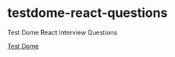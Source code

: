 # testdome-react-questions
Test Dome React Interview Questions

[Test Dome](https://www.testdome.com/d/react-js-interview-questions/304)
